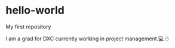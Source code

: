 # hello-world
My first repository

I am a grad for DXC currently working in project management.:computer: 🖱️
